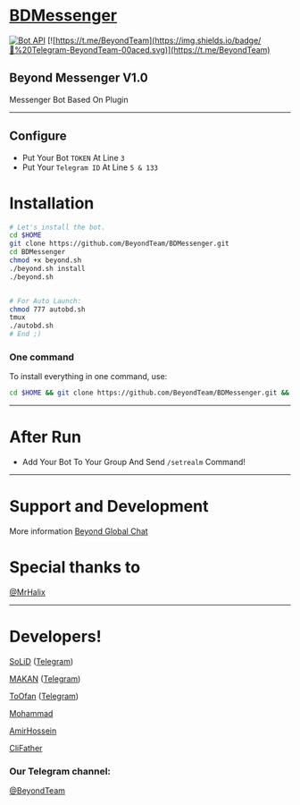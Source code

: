 # [BDMessenger](https://t.me/TeleBeyondApiBot)

[![Bot API](http://img.shields.io/badge/Bot%20API-v2.3.1-00aced.svg)](https://core.telegram.org/bots/api)
[![https://t.me/BeyondTeam](https://img.shields.io/badge/💬%20Telegram-BeyondTeam-00aced.svg)](https://t.me/BeyondTeam)

## Beyond Messenger V1.0 
Messenger Bot Based On Plugin

* * *

## Configure

* Put Your Bot `TOKEN` At Line `3`
* Put Your `Telegram ID` At Line `5 & 133`

# Installation

```sh
# Let's install the bot.
cd $HOME
git clone https://github.com/BeyondTeam/BDMessenger.git
cd BDMessenger
chmod +x beyond.sh
./beyond.sh install
./beyond.sh 


# For Auto Launch:
chmod 777 autobd.sh
tmux
./autobd.sh
# End ;)
```
### One command
To install everything in one command, use:
```sh
cd $HOME && git clone https://github.com/BeyondTeam/BDMessenger.git && cd BDMessenger && chmod +x beyond.sh && ./beyond.sh install && ./beyond.sh
```

* * *
# After Run
* Add Your Bot To Your Group And Send `/setrealm` Command!
* * *

# Support and Development

More information [Beyond Global Chat](https://t.me/joinchat/AAAAAEGaKOxC8K6cJ3bCcw)

# Special thanks to

[@MrHalix](https://github.com/MrHalix)

* * *

# Developers!

[SoLiD](https://github.com/solid021) ([Telegram](https://t.me/SoLiD))

[MAKAN](https://github.com/makanj) ([Telegram](https://t.me/MAKAN))

[ToOfan](https://github.com/To0fan) ([Telegram](https://t.me/ToOfan))

[Mohammad](https://t.me/Mohammadrezajiji)

[AmirHossein](https://t.me/Sudo1)

[CliFather](https://t.me/CliFather)

### Our Telegram channel:

[@BeyondTeam](https://t.me/BeyondTeam)
